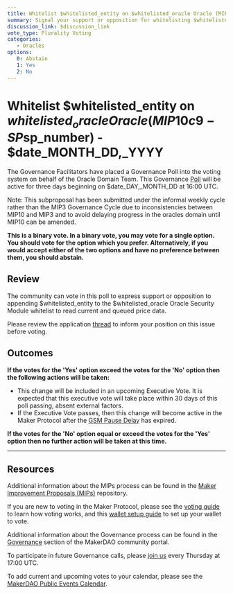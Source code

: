 ```yaml
---
title: Whitelist $whitelisted_entity on $whitelisted_oracle Oracle (MIP10c9-SP$sp_number) - $date_MONTH_DD,_YYYY
summary: Signal your support or opposition for whitelisting $whitelisted_entity on the $whitelisted_oracle Oracle
discussion_link: $discussion_link
vote_type: Plurality Voting
categories:
   - Oracles
options:
   0: Abstain
   1: Yes
   2: No
---
```

# Whitelist $whitelisted_entity on $whitelisted_oracle Oracle (MIP10c9-SP$sp_number) - $date_MONTH_DD,_YYYY

The Governance Facilitators have placed a Governance Poll into the voting system on behalf of the Oracle Domain Team. This Governance [Poll](https://community-development.makerdao.com/en/learn/governance/on-chain-gov) will be active for three days beginning on $date_DAY,_MONTH_DD at 16:00 UTC.

Note: This subproposal has been submitted under the informal weekly cycle rather than the MIP3 Governance Cycle due to inconsistencies between MIP10 and MIP3 and to avoid delaying progress in the oracles domain until MIP10 can be amended.

**This is a binary vote. In a binary vote, you may vote for a single option. You should vote for the option which you prefer. Alternatively, if you would accept either of the two options and have no preference between them, you should abstain.**

## Review

The community can vote in this poll to express support or opposition to appending $whitelisted_entity to the $whitelisted_oracle Oracle Security Module whitelist to read current and queued price data.

Please review the application [thread]($discussion_link) to inform your position on this issue before voting.

## Outcomes

**If the votes for the 'Yes' option exceed the votes for the 'No' option then the following actions will be taken:**
* This change will be included in an upcoming Executive Vote. It is expected that this executive vote will take place within 30 days of this poll passing, absent external factors.
* If the Executive Vote passes, then this change will become active in the Maker Protocol after the [GSM Pause Delay](https://community-development.makerdao.com/en/learn/governance/param-gsm-pause-delay) has expired.

**If the votes for the 'No' option equal or exceed the votes for the 'Yes' option then no further action will be taken at this time.**  

---

## Resources

Additional information about the MIPs process can be found in the [Maker Improvement Proposals (MIPs)](https://github.com/makerdao/mips) repository.

If you are new to voting in the Maker Protocol, please see the [voting guide](https://community-development.makerdao.com/en/learn/governance/how-voting-works/) to learn how voting works, and this [wallet setup guide](https://community-development.makerdao.com/en/learn/governance/voting-setup/) to set up your wallet to vote.

Additional information about the Governance process can be found in the [Governance](https://community-development.makerdao.com/en/learn/governance) section of the MakerDAO community portal.

To participate in future Governance calls, please [join us](https://github.com/makerdao/community/tree/master/governance/governance-and-risk-meetings) every Thursday at 17:00 UTC.

To add current and upcoming votes to your calendar, please see the [MakerDAO Public Events Calendar](https://calendar.google.com/calendar/embed?src=makerdao.com_3efhm2ghipksegl009ktniomdk%40group.calendar.google.com&ctz=UTC&mode=week&showCalendars=0&showPrint=0).
